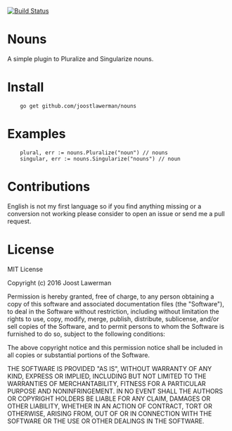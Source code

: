 [![Build Status](https://travis-ci.org/joostlawerman/nouns.svg?branch=master)](https://travis-ci.org/joostlawerman/nouns)
# Nouns
A simple plugin to Pluralize and Singularize nouns.

# Install
```
	go get github.com/joostlawerman/nouns
```
# Examples
```
	plural, err := nouns.Pluralize("noun") // nouns
	singular, err := nouns.Singularize("nouns") // noun
```
# Contributions
English is not my first language so if you find anything missing or a conversion not working please consider to open an issue or send me a pull request.

# License
MIT License

Copyright (c) 2016 Joost Lawerman

Permission is hereby granted, free of charge, to any person obtaining a copy
of this software and associated documentation files (the "Software"), to deal
in the Software without restriction, including without limitation the rights
to use, copy, modify, merge, publish, distribute, sublicense, and/or sell
copies of the Software, and to permit persons to whom the Software is
furnished to do so, subject to the following conditions:

The above copyright notice and this permission notice shall be included in all
copies or substantial portions of the Software.

THE SOFTWARE IS PROVIDED "AS IS", WITHOUT WARRANTY OF ANY KIND, EXPRESS OR
IMPLIED, INCLUDING BUT NOT LIMITED TO THE WARRANTIES OF MERCHANTABILITY,
FITNESS FOR A PARTICULAR PURPOSE AND NONINFRINGEMENT. IN NO EVENT SHALL THE
AUTHORS OR COPYRIGHT HOLDERS BE LIABLE FOR ANY CLAIM, DAMAGES OR OTHER
LIABILITY, WHETHER IN AN ACTION OF CONTRACT, TORT OR OTHERWISE, ARISING FROM,
OUT OF OR IN CONNECTION WITH THE SOFTWARE OR THE USE OR OTHER DEALINGS IN THE
SOFTWARE.
